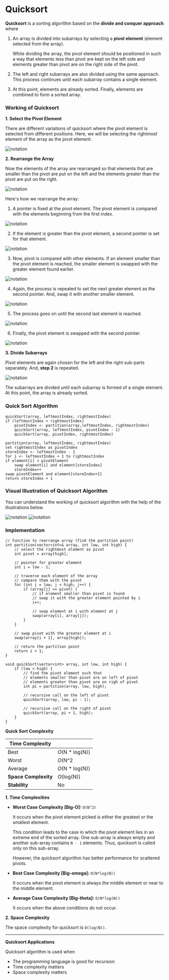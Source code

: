 # Quicksort

**Quicksort** is a sorting algorithm based on the **divide and conquer approach** where

1. An array is divided into subarrays by selecting a **pivot element** (element selected from the array).

    While dividing the array, the pivot element should be positioned in such a way that elements less than pivot are kept on the left side and elements greater than pivot are on the right side of the pivot.

2. The left and right subarrays are also divided using the same approach. This process continues until each subarray contains a single element.

3. At this point, elements are already sorted. Finally, elements are combined to form a sorted array.

### Working of Quicksort

**1. Select the Pivot Element**

There are different variations of quicksort where the pivot element is selected from different positions. Here, we will be selecting the rightmost element of the array as the pivot element.

![notation](quick_sort_arr0.webp)

**2. Rearrange the Array**

Now the elements of the array are rearranged so that elements that are smaller than the pivot are put on the left and the elements greater than the pivot are put on the right.

![notation](quick_sort_arr1.webp)

Here's how we rearrange the array:

1. A pointer is fixed at the pivot element. The pivot element is compared with the elements beginning from the first index.

![notation](quick_sort_arr2.webp)

2. If the element is greater than the pivot element, a second pointer is set for that element.

![notation](quick_sort_arr3.webp)

3. Now, pivot is compared with other elements. If an element smaller than the pivot element is reached, the smaller element is swapped with the greater element found earlier.

![notation](quick_sort_arr4.webp)

4. Again, the process is repeated to set the next greater element as the second pointer. And, swap it with another smaller element.

![notation](quick_sort_arr5.webp)

5. The process goes on until the second last element is reached.

![notation](quick_sort_arr6.webp)

6. Finally, the pivot element is swapped with the second pointer.

![notation](quick_sort_arr7.webp)

**3. Divide Subarrays**

Pivot elements are again chosen for the left and the right sub-parts separately. And, **step 2** is repeated.

![notation](quick_sort_arr8.webp)

The subarrays are divided until each subarray is formed of a single element. At this point, the array is already sorted.

### Quick Sort Algorithm

    quickSort(array, leftmostIndex, rightmostIndex)
    if (leftmostIndex < rightmostIndex)
        pivotIndex <- partition(array,leftmostIndex, rightmostIndex)
        quickSort(array, leftmostIndex, pivotIndex - 1)
        quickSort(array, pivotIndex, rightmostIndex)

    partition(array, leftmostIndex, rightmostIndex)
    set rightmostIndex as pivotIndex
    storeIndex <- leftmostIndex - 1
    for i <- leftmostIndex + 1 to rightmostIndex
    if element[i] < pivotElement
        swap element[i] and element[storeIndex]
        storeIndex++
    swap pivotElement and element[storeIndex+1]
    return storeIndex + 1

### Visual Illustration of Quicksort Algorithm

You can understand the working of quicksort algorithm with the help of the illustrations below.

![notation](quick_sort_arr9.webp)
![notation](quick_sort_arr10.webp)

### Implementation

    // function to rearrange array (find the partition point)
    int partition(vector<int>& array, int low, int high) {  
        // select the rightmost element as pivot
        int pivot = array[high];
        
        // pointer for greater element
        int i = low - 1;

        // traverse each element of the array
        // compare them with the pivot
        for (int j = low; j < high; j++) {
            if (array[j] <= pivot) {    
                // if element smaller than pivot is found
                // swap it with the greater element pointed by i
                i++;
                
                // swap element at i with element at j
                swap(array[i], array[j]);
            }
        }
        
        // swap pivot with the greater element at i
        swap(array[i + 1], array[high]);
        
        // return the partition point
        return i + 1;
    }

    void quickSort(vector<int> array, int low, int high) {
        if (low < high) {
            // find the pivot element such that
            // elements smaller than pivot are on left of pivot
            // elements greater than pivot are on righ of pivot
            int pi = partition(array, low, high);

            // recursive call on the left of pivot
            quickSort(array, low, pi - 1);

            // recursive call on the right of pivot
            quickSort(array, pi + 1, high);
        }
    }

**Quick Sort Complexity**

|**Time Complexity** | |
|---|---|
|Best| *O*(N * log(N))|
|Worst| *O*(N^2|
|Average| *O*(N * log(N))|
|**Space Complexity**| *O*(log(N))|
|**Stability**| No|

**1. Time Complexities**

* **Worst Case Complexity [Big-O]:** `O(N^2)`

    It occurs when the pivot element picked is either the greatest or the smallest element.

    This condition leads to the case in which the pivot element lies in an extreme end of the sorted array. One sub-array is always empty and another sub-array contains `N - 1` elements. Thus, quicksort is called only on this sub-array.

    However, the quicksort algorithm has better performance for scattered pivots.

* **Best Case Complexity [Big-omega]:** `O(N*log(N))`

    It occurs when the pivot element is always the middle element or near to the middle element.

* **Average Case Complexity [Big-theta]:** `O(N*log(N))`

    It occurs when the above conditions do not occur.

**2. Space Complexity**

The space complexity for quicksort is `O(log(N))`.

---
**Quicksort Applications**

Quicksort algorithm is used when

* The programming language is good for recursion
* Time complexity matters
* Space complexity matters